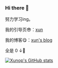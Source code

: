 ### Hi there 👋

努力学习ing。

我的引导页😎：[xun](asuka-xun.cc)

我的博客😋：[xun's blog](https://blog.asuka-xun.cc/)

全是 0 ↓🥺

[![Xunop's GitHub stats](https://github-readme-stats.vercel.app/api?username=Xunop&show_icons=true&theme=dracula)](https://github.com/anuraghazra/github-readme-stats)

